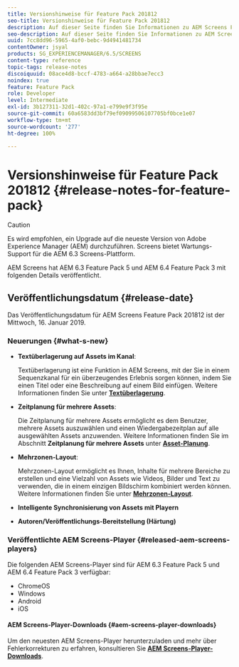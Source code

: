 ```yaml
---
title: Versionshinweise für Feature Pack 201812
seo-title: Versionshinweise für Feature Pack 201812
description: Auf dieser Seite finden Sie Informationen zu AEM Screens Feature Pack 201812, das am Mittwoch, 16. Januar 2019 veröffentlicht wurde.
seo-description: Auf dieser Seite finden Sie Informationen zu AEM Screens Feature Pack 201812, das am Mittwoch, 16. Januar 2019 veröffentlicht wurde.
uuid: 7cc8dd96-5965-4af0-bebc-9d4941481734
contentOwner: jsyal
products: SG_EXPERIENCEMANAGER/6.5/SCREENS
content-type: reference
topic-tags: release-notes
discoiquuid: 08ace4d8-bccf-4783-a664-a28bbae7ecc3
noindex: true
feature: Feature Pack
role: Developer
level: Intermediate
exl-id: 3b127311-32d1-402c-97a1-e799e9f3f95e
source-git-commit: 60a6583dd3bf79ef09099506107705bf0bce1e07
workflow-type: tm+mt
source-wordcount: '277'
ht-degree: 100%

---
```


# Versionshinweise für Feature Pack 201812 {#release-notes-for-feature-pack}

>[!CAUTION]
>
>Es wird empfohlen, ein Upgrade auf die neueste Version von Adobe Experience Manager (AEM) durchzuführen. Screens bietet Wartungs-Support für die AEM 6.3 Screens-Plattform.

AEM Screens hat AEM 6.3 Feature Pack 5 und AEM 6.4 Feature Pack 3 mit folgenden Details veröffentlicht.

## Veröffentlichungsdatum {#release-date}

Das Veröffentlichungsdatum für AEM Screens Feature Pack 201812 ist der Mittwoch, 16. Januar 2019.

### Neuerungen {#what-s-new}

* **Textüberlagerung auf Assets im Kanal**:

   Textüberlagerung ist eine Funktion in AEM Screens, mit der Sie in einem Sequenzkanal für ein überzeugendes Erlebnis sorgen können, indem Sie einen Titel oder eine Beschreibung auf einem Bild einfügen. Weitere Informationen finden Sie unter [**Textüberlagerung**](text-overlay.md).

* **Zeitplanung für mehrere Assets**:

   Die Zeitplanung für mehrere Assets ermöglicht es dem Benutzer, mehrere Assets auszuwählen und einen Wiedergabezeitplan auf alle ausgewählten Assets anzuwenden. Weitere Informationen finden Sie im Abschnitt **Zeitplanung für mehrere Assets** unter **[Asset-Planung](asset-level-scheduling.md)**.

* **Mehrzonen-Layout**:

   Mehrzonen-Layout ermöglicht es Ihnen, Inhalte für mehrere Bereiche zu erstellen und eine Vielzahl von Assets wie Videos, Bilder und Text zu verwenden, die in einem einzigen Bildschirm kombiniert werden können. Weitere Informationen finden Sie unter **[Mehrzonen-Layout](multi-zone-layout-aem-screens.md)**.

* **Intelligente Synchronisierung von Assets mit Playern**
* **Autoren/Veröffentlichungs-Bereitstellung (Härtung)**

### Veröffentlichte AEM Screens-Player {#released-aem-screens-players}

Die folgenden AEM Screens-Player sind für AEM 6.3 Feature Pack 5 und AEM 6.4 Feature Pack 3 verfügbar:

* ChromeOS
* Windows
* Android
* iOS

#### AEM Screens-Player-Downloads {#aem-screens-player-downloads}

Um den neuesten AEM Screens-Player herunterzuladen und mehr über Fehlerkorrekturen zu erfahren, konsultieren Sie [**AEM Screens-Player-Downloads**](https://download.macromedia.com/screens/).
